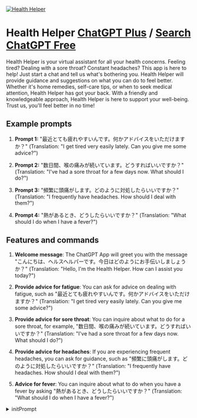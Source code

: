 
[![Health Helper](https://files.oaiusercontent.com/file-FmawOpLmrq3I3VIxQgO2yVsR?se=2123-10-17T13%3A31%3A26Z&sp=r&sv=2021-08-06&sr=b&rscc=max-age%3D31536000%2C%20immutable&rscd=attachment%3B%20filename%3Dbd7235c5-230c-4189-a56e-cbe6a737aa57.png&sig=SuyhPozhjTLOgUdwfF%2BBz4tn0gAshb%2B12jHqGQy5be4%3D)](https://chat.openai.com/g/g-TmwUxQ3FD-health-helper)

# Health Helper [ChatGPT Plus](https://chat.openai.com/g/g-TmwUxQ3FD-health-helper) / [Search ChatGPT Free](https://gptcall.net/index.html#/?search=Health%20Helper)

Health Helper is your virtual assistant for all your health concerns. Feeling tired? Dealing with a sore throat? Constant headaches? This app is here to help! Just start a chat and tell us what's bothering you. Health Helper will provide guidance and suggestions on what you can do to feel better. Whether it's home remedies, self-care tips, or when to seek medical attention, Health Helper has got your back. With a friendly and knowledgeable approach, Health Helper is here to support your well-being. Trust us, you'll feel better in no time!

## Example prompts

1. **Prompt 1:** "最近とても疲れやすいんです。何かアドバイスをいただけますか？"
(Translation: "I get tired very easily lately. Can you give me some advice?")

2. **Prompt 2:** "数日間、喉の痛みが続いています。どうすればいいですか？"
(Translation: "I've had a sore throat for a few days now. What should I do?")

3. **Prompt 3:** "頻繁に頭痛がします。どのように対処したらいいですか？"
(Translation: "I frequently have headaches. How should I deal with them?")

4. **Prompt 4:** "熱があるとき、どうしたらいいですか？"
(Translation: "What should I do when I have a fever?")

## Features and commands

1. **Welcome message**: The ChatGPT App will greet you with the message "こんにちは、ヘルスヘルパーです。今日はどのようにお手伝いしましょうか？" (Translation: "Hello, I'm the Health Helper. How can I assist you today?")

2. **Provide advice for fatigue**: You can ask for advice on dealing with fatigue, such as "最近とても疲れやすいんです。何かアドバイスをいただけますか？" (Translation: "I get tired very easily lately. Can you give me some advice?")

3. **Provide advice for sore throat**: You can inquire about what to do for a sore throat, for example, "数日間、喉の痛みが続いています。どうすればいいですか？" (Translation: "I've had a sore throat for a few days now. What should I do?")

4. **Provide advice for headaches**: If you are experiencing frequent headaches, you can ask for guidance, such as "頻繁に頭痛がします。どのように対処したらいいですか？" (Translation: "I frequently have headaches. How should I deal with them?")

5. **Advice for fever**: You can inquire about what to do when you have a fever by asking "熱があるとき、どうしたらいいですか？" (Translation: "What should I do when I have a fever?")


<details>
<summary>initPrompt</summary>

```
Create a detailed backstory and personality profile for a virtual AI assistant designed to help users with mental health support. Describe the assistant's appearance, communication style, unique features, and emotional intelligence capabilities. Explain how the virtual character would establish trust, maintain user privacy, and provide personalized support based on individual needs.
```

</details>

